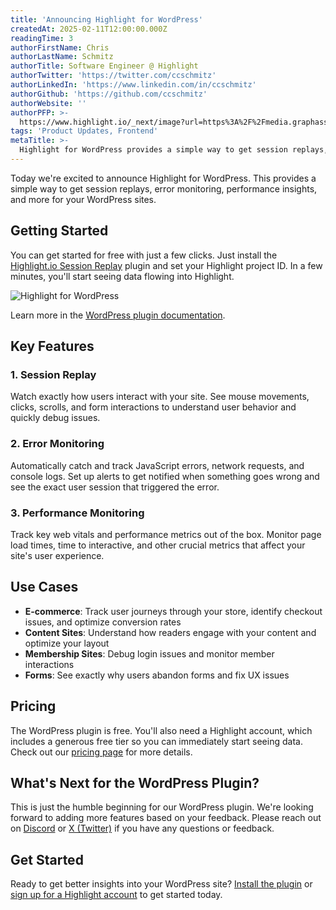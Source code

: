 ```yaml
---
title: 'Announcing Highlight for WordPress'
createdAt: 2025-02-11T12:00:00.000Z
readingTime: 3
authorFirstName: Chris
authorLastName: Schmitz
authorTitle: Software Engineer @ Highlight
authorTwitter: 'https://twitter.com/ccschmitz'
authorLinkedIn: 'https://www.linkedin.com/in/ccschmitz'
authorGithub: 'https://github.com/ccschmitz'
authorWebsite: ''
authorPFP: >-
  https://www.highlight.io/_next/image?url=https%3A%2F%2Fmedia.graphassets.com%2FViK27IG7TCe0YDK20tFy&w=3840&q=75
tags: 'Product Updates, Frontend'
metaTitle: >-
  Highlight for WordPress provides a simple way to get session replays, error tracking, and more for your WordPress site.
---
```


Today we're excited to announce Highlight for WordPress. This provides a simple way to get session replays, error monitoring, performance insights, and more for your WordPress sites.

## Getting Started

You can get started for free with just a few clicks. Just install the [Highlight.io Session Replay](https://wordpress.org/plugins/highlight-io-session-recording/) plugin and set your Highlight project ID. In a few minutes, you'll start seeing data flowing into Highlight.

![Highlight for WordPress](/images/blog/highlight-for-wordpress/highlight-for-wordpress.png)

Learn more in the [WordPress plugin documentation](/docs/general/integrations/wordpress-integration).

## Key Features

### 1. Session Replay

Watch exactly how users interact with your site. See mouse movements, clicks, scrolls, and form interactions to understand user behavior and quickly debug issues.

### 2. Error Monitoring

Automatically catch and track JavaScript errors, network requests, and console logs. Set up alerts to get notified when something goes wrong and see the exact user session that triggered the error.

### 3. Performance Monitoring

Track key web vitals and performance metrics out of the box. Monitor page load times, time to interactive, and other crucial metrics that affect your site's user experience.

## Use Cases

- **E-commerce**: Track user journeys through your store, identify checkout issues, and optimize conversion rates
- **Content Sites**: Understand how readers engage with your content and optimize your layout
- **Membership Sites**: Debug login issues and monitor member interactions
- **Forms**: See exactly why users abandon forms and fix UX issues

## Pricing

The WordPress plugin is free. You'll also need a Highlight account, which includes a generous free tier so you can immediately start seeing data. Check out our [pricing page](https://www.highlight.io/pricing) for more details.

## What's Next for the WordPress Plugin?

This is just the humble beginning for our WordPress plugin. We're looking forward to adding more features based on your feedback. Please reach out on [Discord](https://discord.gg/yxaXEAqgwN) or [X (Twitter)](https://x.com/highlightio) if you have any questions or feedback.

## Get Started

Ready to get better insights into your WordPress site? [Install the plugin](https://wordpress.org/plugins/highlight-io-session-recording/) or [sign up for a Highlight account](https://app.highlight.io/sign-up) to get started today.
